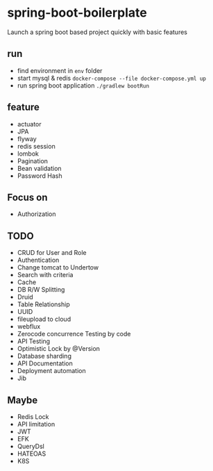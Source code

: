 # spring-boot-boilerplate

Launch a spring boot based project quickly with basic features 

## run 

- find environment in `env` folder
- start mysql & redis `docker-compose --file docker-compose.yml up`
- run spring boot application `./gradlew bootRun`

## feature

- actuator
- JPA
- flyway
- redis session
- lombok
- Pagination
- Bean validation
- Password Hash

## Focus on 

- Authorization

## TODO

- CRUD for User and Role
- Authentication
- Change tomcat to Undertow
- Search with criteria  
- Cache
- DB R/W Splitting 
- Druid
- Table Relationship 
- UUID
- fileupload to cloud
- webflux
- Zerocode concurrence Testing by code
- API Testing
- Optimistic Lock by @Version 
- Database sharding
- API Documentation
- Deployment automation
- Jib

## Maybe

- Redis Lock
- API limitation
- JWT
- EFK
- QueryDsl
- HATEOAS
- K8S
